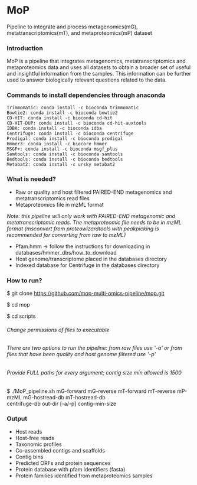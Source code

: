 # MoP
Pipeline to integrate and process metagenomics(mG), metatranscriptomics(mT), and metaproteomics(mP) dataset

### **Introduction**
MoP is a pipeline that integrates metagenomics, metatranscriptomics and metaproteomics data and uses all datasets to obtain a broader set of useful and insightful information from the samples. This information can be further used to answer biologically relevant questions related to the data. 

### **Commands to install dependencies through anaconda**
```
Trimmomatic: conda install -c bioconda trimmomatic
Bowtie2: conda install -c bioconda bowtie2 
CD-HIT: conda install -c bioconda cd-hit 
CD-HIT-DUP: conda install -c bioconda cd-hit-auxtools
IDBA: conda install -c bioconda idba
Centrifuge: conda install -c bioconda centrifuge
Prodigal: conda install -c bioconda prodigal
Hmmer3: conda install -c biocore hmmer
MSGF+: conda install -c bioconda msgf_plus
Samtools: conda install -c bioconda samtools
Bedtools: conda install -c bioconda bedtools 
Metabat2: conda install -c ursky metabat2 
```
### **What is needed?**

- Raw or quality and host filtered PAIRED-END metagenomics and metatranscriptomics read files
- Metaproteomics file in mzML format 

*Note: this pipeline will only work with PAIRED-END metagenomic and metatranscriptomic reads. The metaproteomic file needs to be in mzML format (msconvert from proteowizardtools with peakpicking is recommended for converting from raw to mzML)*

- Pfam.hmm -> follow the instructions for downloading in databases/hmmer_dbs/how_to_download
- Host genome/transcriptome placed in the databases directory
- Indexed database for Centrifuge in the databases directory

### **How to run?**

$ git clone https://github.com/mop-multi-omics-pipeline/mop.git

$ cd mop

$ cd scripts

###### Change permissions of files to executable 

###### There are two options to run the pipeline: from raw files use '-a' or from files that have been quality and host genome filtered use '-p'

###### Provide FULL paths for every argument; contig size min allowed is 1500

$ ./MoP_pipeline.sh mG-forward mG-reverse mT-forward mT-reverse mP-mzML mG-hostread-db mT-hostread-db \
                    centrifuge-db out-dir [-a/-p] contig-min-size

### **Output**
- Host reads
- Host-free reads
- Taxonomic profiles
- Co-assembled contigs and scaffolds
- Contig bins
- Predicted ORFs and protein sequences
- Protein database with pfam identifiers (fasta)
- Protein families identified from metaproteomics samples


